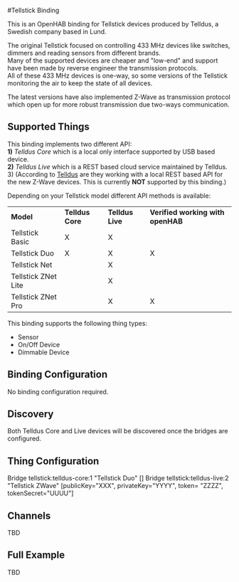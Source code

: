 #Tellstick Binding

This is an OpenHAB binding for Tellstick devices produced by Telldus, a Swedish company based in Lund.

The original Tellstick focused on controlling 433 MHz devices like switches, dimmers and reading sensors from different brands. <br>
Many of the supported devices are cheaper and "low-end" and support have been made by reverse engineer the transmission protocols. <br>
All of these 433 MHz devices is one-way, so some versions of the Tellstick monitoring the air to keep the state of all devices. 
  
The latest versions have also implemented Z-Wave as transmission protocol which open up for more robust transmission due two-ways communication. 
 
## Supported Things

This binding implements two different API:  
**1)** *Telldus Core* which is a local only interface supported by USB based device. <br>
**2)** *Telldus Live* which is a REST based cloud service maintained by Telldus. <br>
3) (According to [Telldus](http://developer.telldus.com/blog/2016/01/21/local-api-for-tellstick-znet-lite-beta) are they working with a local REST based API for the new Z-Wave devices. This is currently **NOT** supported by this binding.)

Depending on your Tellstick model different API methods is available: 

<table>
<tr><td><b>Model</b></td> <td><b>Telldus Core</b></td> <td><b>Telldus Live</b></td> <td><b>Verified working with openHAB</b></td></tr>
<tr><td>Tellstick Basic</td><td>X</td><td>X</td></tr>
<tr><td>Tellstick Duo</td><td>X</td><td>X</td><td>X</td></tr>
<tr><td>Tellstick Net</td><td></td><td>X</td></tr>
<tr><td>Tellstick ZNet Lite</td><td></td><td>X</td></tr>
<tr><td>Tellstick ZNet Pro</td><td></td><td>X</td><td>X</td></tr>
</table>


This binding supports the following thing types:

* Sensor
* On/Off Device
* Dimmable Device

## Binding Configuration

No binding configuration required.

## Discovery

Both Telldus Core and Live devices will be discovered once the bridges are configured.

## Thing Configuration

Bridge tellstick:telldus-core:1 "Tellstick Duo" []
Bridge tellstick:telldus-live:2 "Tellstick ZWave" [publicKey="XXX", privateKey="YYYY", token= "ZZZZ", tokenSecret="UUUU"]

## Channels

TBD

## Full Example

TBD
